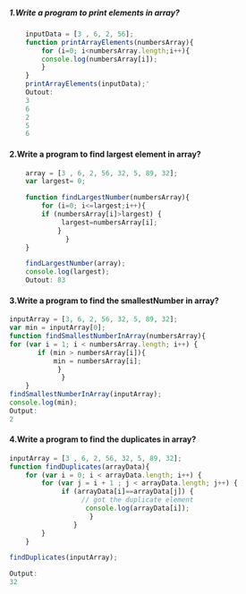 
##### 1.Write a program to print elements in array?
```javascript
	inputData = [3 , 6, 2, 56];
	function printArrayElements(numbersArray){
    	for (i=0; i<numbersArray.length;i++){
        console.log(numbersArray[i]);
    	}
	}
	printArrayElements(inputData);'
	Outout:
	3  
	6  
	2  
	5  
	6
```
#### 2.Write a program to find largest element in array?
		
```javascript
	array = [3 , 6, 2, 56, 32, 5, 89, 32];
	var largest= 0;

	function findLargestNumber(numbersArray){
    	for (i=0; i<=largest;i++){
        if (numbersArray[i]>largest) {
             largest=numbersArray[i];
        	}
    	      }
	}

	findLargestNumber(array);
	console.log(largest);
	Outout: 83
```
#### 3.Write a program to find the smallestNumber in array?

```javascript
inputArray = [3, 6, 2, 56, 32, 5, 89, 32];
var min = inputArray[0];
function findSmallestNumberInArray(numbersArray){
for (var i = 1; i < numbersArray.length; i++) {
       if (min > numbersArray[i]){
           min = numbersArray[i];
        	}
    	     }
	}
findSmallestNumberInArray(inputArray);
console.log(min);
Output:
2  
```

#### 4.Write a program to find the duplicates in array?
	
```javascript
inputArray = [3 , 6, 2, 56, 32, 5, 89, 32];
function findDuplicates(arrayData){
    for (var i = 0; i < arrayData.length; i++) {
        for (var j = i + 1 ; j < arrayData.length; j++) {
             if (arrayData[i]==arrayData[j]) {
                  // got the duplicate element
                   console.log(arrayData[i]);
           			}
       			}
  	 	}
 	}

findDuplicates(inputArray);

Output:
32  
```
